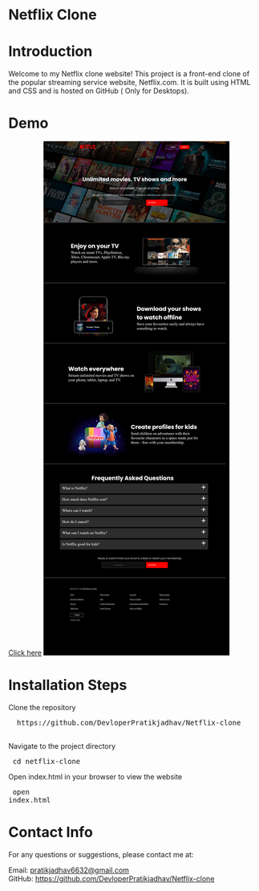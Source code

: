 <h1>Netflix Clone</h1>
<h1> Introduction</h1>
Welcome to my Netflix clone website! This project is a front-end clone of the popular streaming service website, Netflix.com. It is built using HTML and CSS and is hosted on GitHub  ( Only for Desktops).

<h1> Demo</h1>
<a href="https://devloperpratikjadhav.github.io/Netflix-clone/">Click here</a>
<img src="Netflix-clone_demo.png">
<h1> Installation Steps</h1>
    Clone the repository
    <pre>
  https://github.com/DevloperPratikjadhav/Netflix-clone
    </pre>

   Navigate to the project directory 
    <pre>
    cd netflix-clone
    </pre>

   Open index.html in your browser to view the website 
    <pre>
    open index.html
    </pre>

<h1> Contact Info</h1>
For any questions or suggestions, please contact me at:

Email: pratikjadhav6632@gmail.com <br>
GitHub: https://github.com/DevloperPratikjadhav/Netflix-clone

 
